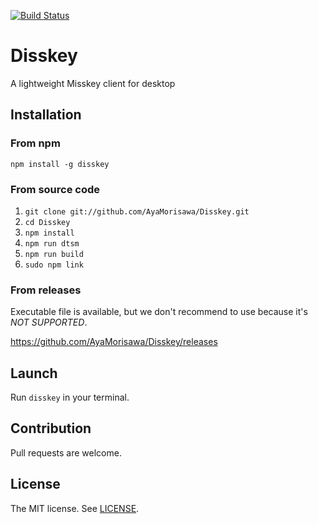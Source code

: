 [![Build Status](https://travis-ci.org/AyaMorisawa/Disskey.svg?branch=master)](https://travis-ci.org/AyaMorisawa/Disskey)

Disskey
====

A lightweight Misskey client for desktop

## Installation

### From npm
```
npm install -g disskey
```

### From source code
1. `git clone git://github.com/AyaMorisawa/Disskey.git`
2. `cd Disskey`
3. `npm install`
4. `npm run dtsm`
5. `npm run build`
6. `sudo npm link`

### From releases
Executable file is available, but we don't recommend to use because it's *NOT SUPPORTED*.

https://github.com/AyaMorisawa/Disskey/releases

## Launch
Run `disskey` in your terminal.

## Contribution
Pull requests are welcome.

## License
The MIT license.
See [LICENSE](LICENSE).

